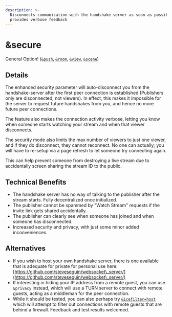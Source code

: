 ```yaml
---
description: >-
  Disconnects communication with the handshake server as soon as possible and
  provides verbose feedback
---
```


# \&secure

General Option! ([`&push`](push.md), [`&room`](../general-settings/room.md), [`&view`](../advanced-settings/view-parameters/view.md), [`&scene`](../advanced-settings/view-parameters/scene.md))

## Details

The enhanced security parameter will auto-disconnect you from the handshake-server after the first peer connection is established (Publishers only are disconnected; not viewers). In effect, this makes it impossible for the server to request future handshakes from you, and hence no more future peer connections.

The feature also makes the connection activity verbose, letting you know when someone starts watching your stream and when that viewer disconnects.

The security mode also limits the max number of viewers to just one viewer, and if they do disconnect, they cannot reconnect. No one can actually; you will have to re-setup via a page refresh to let someone try connecting again.

This can help prevent someone from destroying a live stream due to accidentally screen sharing the stream ID to the public.

## Technical Benefits

* The handshake server has no way of talking to the publisher after the stream starts. Fully decentralized once initialized.
* The publisher cannot be spammed by "Watch Stream" requests if the invite link gets shared accidentally.
* The publisher can clearly see when someone has joined and when someone has disconnected.
* Increased security and privacy, with just some minor added inconveniences.

## Alternatives

* If you wish to host your own handshake server, there is one available that is adequate for private for personal use here: [https://github.com/steveseguin/websocket\_server/](https://github.com/steveseguin/websocket\_server/)
* If interesting in hiding your IP address from a remote guest, you can use `&privacy` instead, which will use a TURN server to connect with remote guests, acting as a middleman for the peer connection.
* While it should be tested, you can also perhaps try [`&icefilter=host`](../general-settings/and-icefilter.md) which will attempt to filter out connections with remote guests that are behind a firewall.  Feedback and test results welcomed.
